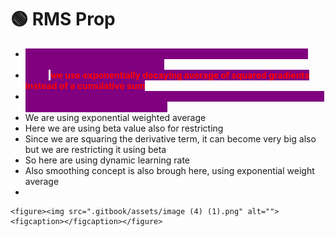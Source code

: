 # 🟢 RMS Prop

* <mark style="color:purple;background-color:purple;">**In Adagrad, learning rate decreases too much over time because it sums all past squared gradients.**</mark>
* <mark style="color:purple;background-color:purple;">**Here,**</mark>**&#x20;**<mark style="color:red;background-color:purple;">**we use exponentially decaying average of squared gradients instead of a cumulative sum**</mark>
* <mark style="color:purple;background-color:purple;">**we give more weight to the accumulated gradient (past gradients), but still consider the current gradient**</mark>
* We are using exponential weighted average
* Here we are using beta value also for restricting
* Since we are squaring the derivative term, it can become very big also but we are restricting it using beta
* So here are using dynamic learning rate
* Also smoothing concept is also brough here, using exponential weight average&#x20;
*

    <figure><img src=".gitbook/assets/image (4) (1).png" alt=""><figcaption></figcaption></figure>
